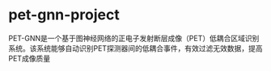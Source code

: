 # pet-gnn-project
PET-GNN是一个基于图神经网络的正电子发射断层成像（PET）低耦合区域识别系统。该系统能够自动识别PET探测器间的低耦合事件，有效过滤无效数据，提高PET成像质量
